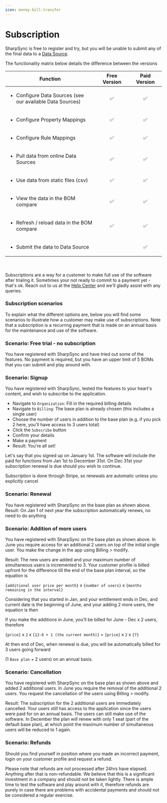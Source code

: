 ```yaml
---
icon: money-bill-transfer
---
```


# Subscription

SharpSync is free to register and try, but you will be unable to submit any of the final data to a [Data Source](broken-reference).

The functionality matrix below details the difference between the versions

<table><thead><tr><th width="496">Function</th><th width="138" align="center">Free Version</th><th width="128" align="center">Paid Version</th></tr></thead><tbody><tr><td><ul><li>Configure Data Sources (see our available Data Sources)</li></ul></td><td align="center"><span data-gb-custom-inline data-tag="emoji" data-code="2705">✅</span></td><td align="center"><span data-gb-custom-inline data-tag="emoji" data-code="2705">✅</span></td></tr><tr><td><ul><li>Configure Property Mappings</li></ul></td><td align="center"><span data-gb-custom-inline data-tag="emoji" data-code="2705">✅</span></td><td align="center"><span data-gb-custom-inline data-tag="emoji" data-code="2705">✅</span></td></tr><tr><td><ul><li>Configure Rule Mappings</li></ul></td><td align="center"><span data-gb-custom-inline data-tag="emoji" data-code="2705">✅</span></td><td align="center"><span data-gb-custom-inline data-tag="emoji" data-code="2705">✅</span></td></tr><tr><td><ul><li>Pull data from online Data Sources</li></ul></td><td align="center"><span data-gb-custom-inline data-tag="emoji" data-code="2705">✅</span></td><td align="center"><span data-gb-custom-inline data-tag="emoji" data-code="2705">✅</span></td></tr><tr><td><ul><li>Use data from static files (csv)</li></ul></td><td align="center"><span data-gb-custom-inline data-tag="emoji" data-code="2705">✅</span></td><td align="center"><span data-gb-custom-inline data-tag="emoji" data-code="2705">✅</span></td></tr><tr><td><ul><li>View the data in the BOM compare</li></ul></td><td align="center"><span data-gb-custom-inline data-tag="emoji" data-code="2705">✅</span></td><td align="center"><span data-gb-custom-inline data-tag="emoji" data-code="2705">✅</span></td></tr><tr><td><ul><li>Refresh / reload data in the BOM compare</li></ul></td><td align="center"><span data-gb-custom-inline data-tag="emoji" data-code="2705">✅</span></td><td align="center"><span data-gb-custom-inline data-tag="emoji" data-code="2705">✅</span></td></tr><tr><td><ul><li>Submit the data to Data Source</li></ul></td><td align="center"></td><td align="center"><span data-gb-custom-inline data-tag="emoji" data-code="2705">✅</span></td></tr></tbody></table>

\
\
Subscriptions are a way for a customer to make full use of the software after trialing it. Sometimes your not ready to commit to a payment yet - that's ok. Reach out to us at the [Help Center](https://sharpsync.atlassian.net/servicedesk/customer/user/login) and we'll gladly assist with any queries.

### Subscription scenarios

To explain what the different options are, below you will find some scenarios to illustrate how a customer may make use of subscriptions. Note that a subscription is a recurring payment that is made on an annual basis for the maintenance and use of the software.

### Scenario: Free trial - no subscription

You have registered with SharpSync and have tried out some of the features. No payment is required, but you have an upper limit of 5 BOMs that you can submit and play around with.

### Scenario: Signup

You have registered with SharpSync, tested the features to your heart's content, and wish to subscribe to the application.

* Navigate to `Organization`: Fill in the required billing details
* Navigate to `Billing`: The base plan is already chosen (this includes a single user)
* Choose the number of users in addition to the base plan (e.g. if you pick 2 here, you'll have access to 3 users total)
* Click the `Subscribe` button
* Confirm your details
* Make a payment
* Result: You're all set!

Let's say that you signed up on January 1st. The software will include the paid for functions from Jan 1st to December 31st. On Dec 31st your subscription renewal is due should you wish to continue.&#x20;

Subscription is done through Stripe, so renewals are automatic unless you explicitly cancel

### Scenario: Renewal

You have registered with SharpSync on the base plan as shown above. Result: On Jan 1 of next year the subscription automatically renews, no need to do anything

### Scenario: Addition of more users

You have registered with SharpSync on the base plan as shown above. In June you require access for an additional 2 users on top of the initial single user. You make the change in the app using Billing > modify.

Result: The new users are added and your maximum number of simultaneous users is incremented to 3. Your customer profile is billed upfront for the difference till the end of the base plan interval, so the equation is

`{additional user price per month}` x `{number of users}` x `{months remaining in the interval}`

Considering that you started in Jan, and your entitlement ends in Dec, and current date is the beginning of June, and your adding 2 more users, the equation is then

If you make the additions in June, you'll be billed for June - Dec x 2 users, therefore

`{price}` x `2` x `{12-6 + 1 (the current month)}` = `{price}` x `2` x `{7}`

At then end of Dec, when renewal is due, you will be automatically billed for 3 users going forward&#x20;

(1 `Base plan` + 2 users) on an annual basis.

### Scenario: Cancellation

You have registered with SharpSync on the base plan as shown above and added 2 additional users. In June you require the removal of the additional 2 users. You request the cancellation of the users using Billing > modify.

Result: The subscription for the 2 additional users are immediately cancelled. Your users _still_ has access to the application since the users were paid for on an annual basis. The users can still make use of the software. In December the plan will renew with only 1 seat (part of the default base plan), at which point the maximum number of simultaneous users will be reduced to 1 again.

### Scenario: Refunds

Should you find yourself in position where you made an incorrect payment, login on your customer profile and request a refund.

Please note that refunds are not processed after 24hrs have elapsed. Anything after that is non-refundable. We believe that this is a significant investment in a company and should not be taken lightly. There is ample time to test the software and play around with it, therefore refunds are purely in case there are problems with accidental payments and should not be considered a regular exercise.
